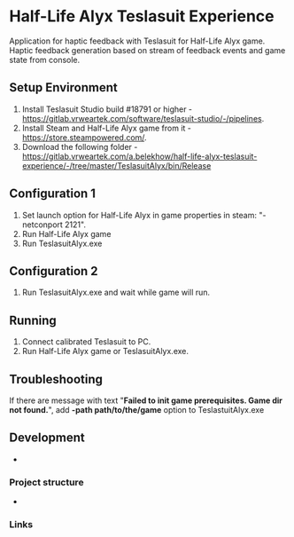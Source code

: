 # Half-Life Alyx Teslasuit Experience

Application for haptic feedback with Teslasuit for Half-Life Alyx game. Haptic feedback generation based on stream of feedback events and game state from console.

## Setup Environment
1. Install Teslasuit Studio build #18791 or higher - https://gitlab.vrweartek.com/software/teslasuit-studio/-/pipelines.
2. Install Steam and Half-Life Alyx game from it - https://store.steampowered.com/.
3. Download the following folder - https://gitlab.vrweartek.com/a.belekhow/half-life-alyx-teslasuit-experience/-/tree/master/TeslasuitAlyx/bin/Release

## Configuration 1
1. Set launch option for Half-Life Alyx in game properties in steam: "-netconport 2121".
2. Run Half-Life Alyx game
3. Run TeslasuitAlyx.exe

## Configuration 2
1. Run TeslasuitAlyx.exe and wait while game will run.

## Running
1. Connect calibrated Teslasuit to PC.
2. Run Half-Life Alyx game or TeslasuitAlyx.exe.

## Troubleshooting
If there are message with text "**Failed to init game prerequisites. Game dir not found.**", add **-path path/to/the/game** option to TeslastuitAlyx.exe

## Development
-

### Project structure
-

### Links
